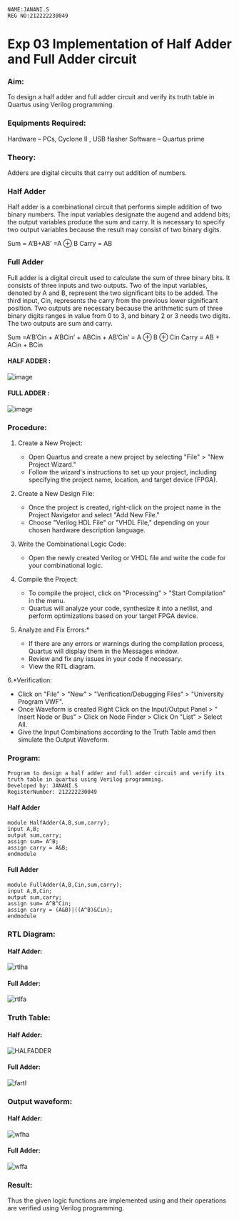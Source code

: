 ```
NAME:JANANI.S
REG NO:212222230049
````
# Exp 03 Implementation of Half Adder and Full Adder circuit

### Aim:
To design a half adder and full adder circuit and verify its truth table in Quartus using Verilog programming.

### Equipments Required:
Hardware – PCs, Cyclone II , USB flasher
Software – Quartus prime
### Theory:
Adders are digital circuits that carry out addition of numbers.

### Half Adder
Half adder is a combinational circuit that performs simple addition of two binary numbers. The input variables designate the augend and addend bits; the output variables produce the sum and carry. It is necessary to specify two output variables because the result may consist of two binary digits.

Sum = A’B+AB’ =A ⊕ B Carry = AB

### Full Adder
Full adder is a digital circuit used to calculate the sum of three binary bits. It consists of three inputs and two outputs. Two of the input variables, denoted by A and B, represent the two significant bits to be added. The third input, Cin, represents the carry from the previous lower significant position. Two outputs are necessary because the arithmetic sum of three binary digits ranges in value from 0 to 3, and binary 2 or 3 needs two digits. The two outputs are sum and carry.

Sum =A’B’Cin + A’BCin’ + ABCin + AB’Cin’ = A ⊕ B ⊕ Cin Carry = AB + ACin + BCin
#### HALF ADDER :
 ![image](https://user-images.githubusercontent.com/36288975/163552156-a13e5a56-c638-4110-97d9-8896907c8d25.png)



####  FULL ADDER :
![image](https://user-images.githubusercontent.com/36288975/163552057-b3547877-6d07-45b4-b7e0-bcfebfad9e1d.png)

### Procedure:
1. Create a New Project:
   - Open Quartus and create a new project by selecting "File" > "New Project Wizard."
   - Follow the wizard's instructions to set up your project, including specifying the project name, location, and target device (FPGA).

2. Create a New Design File:
   - Once the project is created, right-click on the project name in the Project Navigator and select "Add New File."
   - Choose "Verilog HDL File" or "VHDL File," depending on your chosen hardware description language.

3. Write the Combinational Logic Code:
   - Open the newly created Verilog or VHDL file and write the code for your combinational logic.
     
4. Compile the Project:
   - To compile the project, click on "Processing" > "Start Compilation" in the menu.
   - Quartus will analyze your code, synthesize it into a netlist, and perform optimizations based on your target FPGA device.

5. Analyze and Fix Errors:*
   - If there are any errors or warnings during the compilation process, Quartus will display them in the Messages window.
   - Review and fix any issues in your code if necessary.
   - View the RTL diagram.

6.*Verification:
   - Click on "File" > "New" > "Verification/Debugging Files" > "University Program VWF".
   - Once Waveform is created Right Click on the Input/Output Panel > " Insert Node or Bus" > Click on Node Finder > Click On "List" > Select All.
   - Give the Input Combinations according to the Truth Table amd then simulate the Output Waveform.


### Program:
```
Program to design a half adder and full adder circuit and verify its truth table in quartus using Verilog programming.
Developed by: JANANI.S
RegisterNumber: 212222230049 
```
#### Half Adder
```
module HalfAdder(A,B,sum,carry);
input A,B;
output sum,carry;
assign sum= A^B;
assign carry = A&B;
endmodule
````
#### Full Adder
```
module FullAdder(A,B,Cin,sum,carry);
input A,B,Cin;
output sum,carry;
assign sum= A^B^Cin;
assign carry = (A&B)|((A^B)&Cin);
endmodule
```
### RTL Diagram:
#### Half Adder:

![rtlha](https://github.com/JananiSoundararajan/Exp-02-Implementation-of-Half-Adder-and-Full-Adder-circuit/assets/119477549/285a536e-2335-4865-b985-eef8d2385fb6)

#### Full Adder:

![rtlfa](https://github.com/JananiSoundararajan/Exp-02-Implementation-of-Half-Adder-and-Full-Adder-circuit/assets/119477549/85fa5912-d86e-4b01-bc69-c0cbe27addd1)

### Truth Table:

#### Half Adder:

![HALFADDER](https://github.com/JananiSoundararajan/Exp-02-Implementation-of-Half-Adder-and-Full-Adder-circuit/assets/119477549/5f349087-0284-4945-b129-8ee753affc42)

#### Full Adder:

![fartl](https://github.com/JananiSoundararajan/Exp-02-Implementation-of-Half-Adder-and-Full-Adder-circuit/assets/119477549/4267a3f8-419d-4eef-b2f1-b9c270ef7eed)

### Output waveform:
#### Half Adder:
![wfha](https://github.com/JananiSoundararajan/Exp-02-Implementation-of-Half-Adder-and-Full-Adder-circuit/assets/119477549/a1a8b941-5daa-4f2f-ba0d-c7e8190816bd)

#### Full Adder:
![wffa](https://github.com/JananiSoundararajan/Exp-02-Implementation-of-Half-Adder-and-Full-Adder-circuit/assets/119477549/260407c9-9375-48c8-ae71-079c4b9546c2)

### Result:
Thus the given logic functions are implemented using and their operations are verified using Verilog programming.
